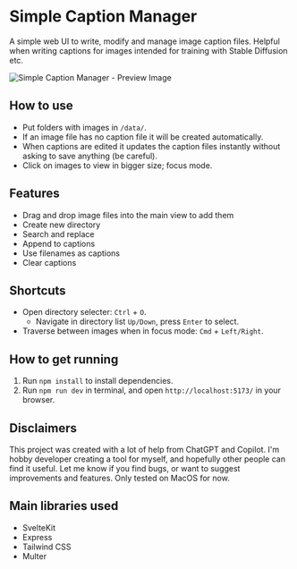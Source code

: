 # Simple Caption Manager
A simple web UI to write, modify and manage image caption files. Helpful when writing captions for images intended for training with Stable Diffusion etc.

![Simple Caption Manager - Preview Image](https://user-images.githubusercontent.com/6050484/237302030-895b87da-6c31-4cad-88d8-97f22e3179af.png)


## How to use
* Put folders with images in `/data/`. 
* If an image file has no caption file it will be created automatically.
* When captions are edited it updates the caption files instantly without asking to save anything (be careful).
* Click on images to view in bigger size; focus mode.

## Features
* Drag and drop image files into the main view to add them
* Create new directory
* Search and replace
* Append to captions
* Use filenames as captions
* Clear captions

## Shortcuts
* Open directory selecter:  `Ctrl` + `O`.
  * Navigate in directory list `Up/Down`, press `Enter` to select.
* Traverse between images when in focus mode: `Cmd` + `Left/Right`.

## How to get running
1. Run `npm install` to install dependencies.
2. Run `npm run dev` in terminal, and open `http://localhost:5173/` in your browser.

## Disclaimers
This project was created with a lot of help from ChatGPT and Copilot. I'm hobby developer creating a tool for myself, and hopefully other people can find it useful. Let me know if you find bugs, or want to suggest improvements and features. Only tested on MacOS for now.

## Main libraries used
* SvelteKit
* Express
* Tailwind CSS
* Multer